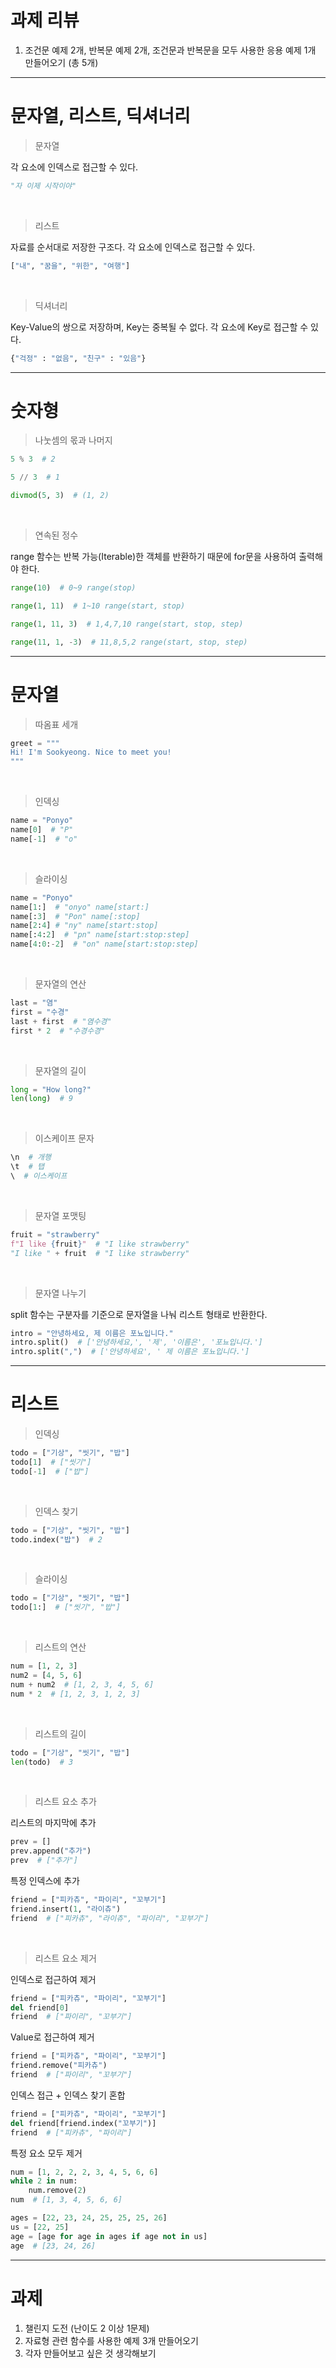 # 과제 리뷰

1. 조건문 예제 2개, 반복문 예제 2개, 조건문과 반복문을 모두 사용한 응용 예제 1개 만들어오기 (총 5개)

---

# 문자열, 리스트, 딕셔너리

> 문자열

각 요소에 인덱스로 접근할 수 있다.

```python
"자 이제 시작이야"
```

<br>

> 리스트

자료를 순서대로 저장한 구조다. 각 요소에 인덱스로 접근할 수 있다.

```python
["내", "꿈을", "위한", "여행"]
```

<br>

> 딕셔너리

Key-Value의 쌍으로 저장하며, Key는 중복될 수 없다. 각 요소에 Key로 접근할 수 있다.

```python
{"걱정" : "없음", "친구" : "있음"}
```

---

# 숫자형

> 나눗셈의 몫과 나머지

```python
5 % 3  # 2
```
```python
5 // 3  # 1
```
```python
divmod(5, 3)  # (1, 2)
```
<br>

> 연속된 정수

range 함수는 반복 가능(Iterable)한 객체를 반환하기 때문에 for문을 사용하여 출력해야 한다.

```python
range(10)  # 0~9 range(stop)
```
```python
range(1, 11)  # 1~10 range(start, stop)
```
```python
range(1, 11, 3)  # 1,4,7,10 range(start, stop, step)
```
```python
range(11, 1, -3)  # 11,8,5,2 range(start, stop, step)
```

---

# 문자열

> 따옴표 세개

```python
greet = """
Hi! I'm Sookyeong. Nice to meet you!
"""
```

<br>

> 인덱싱

```python
name = "Ponyo"
name[0]  # "P"
name[-1]  # "o"
```


<br>

> 슬라이싱

```python
name = "Ponyo"
name[1:]  # "onyo" name[start:]
name[:3]  # "Pon" name[:stop]
name[2:4] # "ny" name[start:stop]
name[:4:2]  # "pn" name[start:stop:step]
name[4:0:-2]  # "on" name[start:stop:step]
```

<br>

> 문자열의 연산

```python
last = "염"
first = "수경"
last + first  # "염수경"
first * 2  # "수경수경"
```

<br>

> 문자열의 길이

```python
long = "How long?"
len(long)  # 9
```

<br>

> 이스케이프 문자

```python
\n  # 개행
\t  # 탭
\  # 이스케이프
```

<br>

> 문자열 포맷팅

```python
fruit = "strawberry"
f"I like {fruit}"  # "I like strawberry"
"I like " + fruit  # "I like strawberry"
```

<br>

> 문자열 나누기

split 함수는 구분자를 기준으로 문자열을 나눠 리스트 형태로 반환한다.

```python
intro = "안녕하세요, 제 이름은 포뇨입니다."
intro.split()  # ['안녕하세요,', '제', '이름은', '포뇨입니다.']
intro.split(",")  # ['안녕하세요', ' 제 이름은 포뇨입니다.']
```

---

# 리스트

> 인덱싱

```python
todo = ["기상", "씻기", "밥"]
todo[1]  # ["씻기"]
todo[-1]  # ["밥"]
```

<br>

> 인덱스 찾기
```python
todo = ["기상", "씻기", "밥"]
todo.index("밥")  # 2
```

<br>

> 슬라이싱
```python
todo = ["기상", "씻기", "밥"]
todo[1:]  # ["씻기", "밥"]
```

<br>

> 리스트의 연산

```python
num = [1, 2, 3]
num2 = [4, 5, 6]
num + num2  # [1, 2, 3, 4, 5, 6]
num * 2  # [1, 2, 3, 1, 2, 3]
```

<br>

> 리스트의 길이
```python
todo = ["기상", "씻기", "밥"]
len(todo)  # 3
```

<br>

> 리스트 요소 추가

리스트의 마지막에 추가

```python
prev = []
prev.append("추가")
prev  # ["추가"]
```

특정 인덱스에 추가

```python
friend = ["피카츄", "파이리", "꼬부기"]
friend.insert(1, "라이츄")
friend  # ["피카츄", "라이츄", "파이리", "꼬부기"]
```

<br>

> 리스트 요소 제거

인덱스로 접근하여 제거

```python
friend = ["피카츄", "파이리", "꼬부기"]
del friend[0]
friend  # ["파이리", "꼬부기"]
```

Value로 접근하여 제거

```python
friend = ["피카츄", "파이리", "꼬부기"]
friend.remove("피카츄")
friend  # ["파이리", "꼬부기"]
```

인덱스 접근 + 인덱스 찾기 혼합

```python
friend = ["피카츄", "파이리", "꼬부기"]
del friend[friend.index("꼬부기")]
friend  # ["피카츄", "파이리"]
```

특정 요소 모두 제거

```python
num = [1, 2, 2, 2, 3, 4, 5, 6, 6]
while 2 in num:
    num.remove(2)
num  # [1, 3, 4, 5, 6, 6]
```

```python
ages = [22, 23, 24, 25, 25, 25, 26]
us = [22, 25]
age = [age for age in ages if age not in us]
age  # [23, 24, 26]
```

---

# 과제

1. 챌린지 도전 (난이도 2 이상 1문제)
2. 자료형 관련 함수를 사용한 예제 3개 만들어오기
3. 각자 만들어보고 싶은 것 생각해보기
